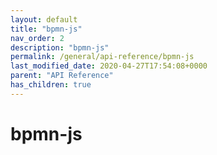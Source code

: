 ```yaml
---
layout: default
title: "bpmn-js"
nav_order: 2
description: "bpmn-js"
permalink: /general/api-reference/bpmn-js
last_modified_date: 2020-04-27T17:54:08+0000
parent: "API Reference"
has_children: true
---
```


# bpmn-js
